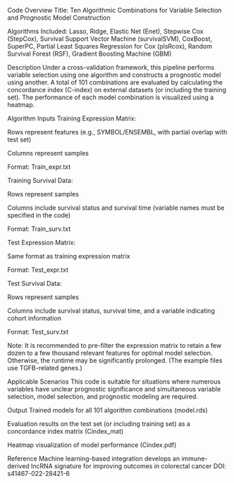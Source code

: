 Code Overview
Title: Ten Algorithmic Combinations for Variable Selection and Prognostic Model Construction

Algorithms Included: Lasso, Ridge, Elastic Net (Enet), Stepwise Cox (StepCox), Survival Support Vector Machine (survivalSVM), CoxBoost, SuperPC, Partial Least Squares Regression for Cox (plsRcox), Random Survival Forest (RSF), Gradient Boosting Machine (GBM)

Description
Under a cross-validation framework, this pipeline performs variable selection using one algorithm and constructs a prognostic model using another. A total of 101 combinations are evaluated by calculating the concordance index (C-index) on external datasets (or including the training set). The performance of each model combination is visualized using a heatmap.

Algorithm Inputs
Training Expression Matrix:

Rows represent features (e.g., SYMBOL/ENSEMBL, with partial overlap with test set)

Columns represent samples

Format: Train_expr.txt

Training Survival Data:

Rows represent samples

Columns include survival status and survival time (variable names must be specified in the code)

Format: Train_surv.txt

Test Expression Matrix:

Same format as training expression matrix

Format: Test_expr.txt

Test Survival Data:

Rows represent samples

Columns include survival status, survival time, and a variable indicating cohort information

Format: Test_surv.txt

Note: It is recommended to pre-filter the expression matrix to retain a few dozen to a few thousand relevant features for optimal model selection. Otherwise, the runtime may be significantly prolonged. (The example files use TGFB-related genes.)

Applicable Scenarios
This code is suitable for situations where numerous variables have unclear prognostic significance and simultaneous variable selection, model selection, and prognostic modeling are required.

Output
Trained models for all 101 algorithm combinations (model.rds)

Evaluation results on the test set (or including training set) as a concordance index matrix (Cindex_mat)

Heatmap visualization of model performance (Cindex.pdf)

Reference
Machine learning-based integration develops an immune-derived lncRNA signature for improving outcomes in colorectal cancer DOI: s41467-022-28421-6
